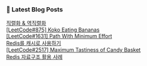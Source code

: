 

### 📕 Latest Blog Posts   

<a href ="https://gilbert9172.tistory.com/157"> 직렬화 &amp; 역직렬화 </a> <br><a href ="https://gilbert9172.tistory.com/156"> [LeetCode#875] Koko Eating Bananas </a> <br><a href ="https://gilbert9172.tistory.com/155"> [LeetCode#1631] Path With Minimum Effort </a> <br><a href ="https://gilbert9172.tistory.com/154"> Redis를 캐시로 사용하기 </a> <br><a href ="https://gilbert9172.tistory.com/153"> [LeetCode#2517] Maximum Tastiness of Candy Basket </a> <br><a href ="https://gilbert9172.tistory.com/151"> Redis 자료구조 활용 사례 </a> <br>